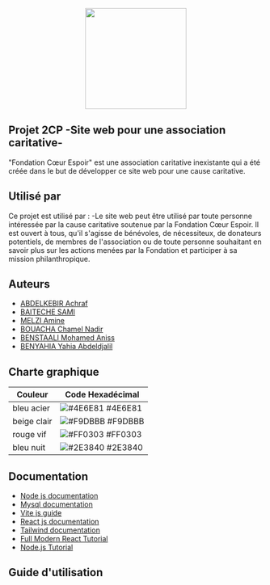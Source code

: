 <p align="center"> <img src="https://ibb.co/ZGVhYrj" height="200" /> </p>

## Projet 2CP -Site web pour une association caritative-

"Fondation Cœur Espoir" est une association caritative inexistante qui a été créée dans le but de développer ce site web pour une cause caritative.

## Utilisé par

Ce projet est utilisé par :
-Le site web peut être utilisé par toute personne intéressée par la cause caritative soutenue par la Fondation Cœur Espoir. Il est ouvert à tous, qu'il s'agisse de bénévoles, de nécessiteux, de donateurs potentiels, de membres de l'association ou de toute personne souhaitant en savoir plus sur les actions menées par la Fondation et participer à sa mission philanthropique.

## Auteurs

* [ABDELKEBIR Achraf](https://github.com/aachraf94)
* [BAITECHE SAMI](https://github.com/Samibaiteche)
* [MELZI Amine](https://github.com/Amine1820)
* [BOUACHA Chamel Nadir](https://github.com/Chamiln17)
* [BENSTAALI Mohamed Aniss](https://github.com/AnissBenstaali)
* [BENYAHIA Yahia Abdeldjalil](https://github.com/yahiaDZz)

## Charte graphique

| Couleur             | Code Hexadécimal                                                                |
| ----------------- | ------------------------------------------------------------------ |
| bleu acier | ![#4E6E81](https://via.placeholder.com/10/4E6E81?text=+) #4E6E81 |
| beige clair | ![#F9DBBB](https://via.placeholder.com/10/F9DBBB?text=+) #F9DBBB |
| rouge vif | ![#FF0303](https://via.placeholder.com/10/FF0303?text=+) #FF0303 |
| bleu nuit | ![#2E3840](https://via.placeholder.com/10/2E3840?text=+) #2E3840 |


## Documentation

* [Node js documentation](https://nodejs.org/en/docs)
* [Mysql documentation](https://dev.mysql.com/doc/)
* [Vite js guide](https://vitejs.dev/guide/)
* [React js documentation](https://www.youtube.com/watch?v=isqtQmWpDtg)
* [Tailwind documentation](http://myreader.toile-libre.org/Documentation_QMC.pdf)
* [Full Modern React Tutorial](https://youtube.com/playlist?list=PL4cUxeGkcC9gZD-Tvwfod2gaISzfRiP9d)
* [Node.js Tutorial](https://www.youtube.com/watch?v=Oe421EPjeBE&t=7580s&ab_channel=freeCodeCamp.org)

## Guide d'utilisation
